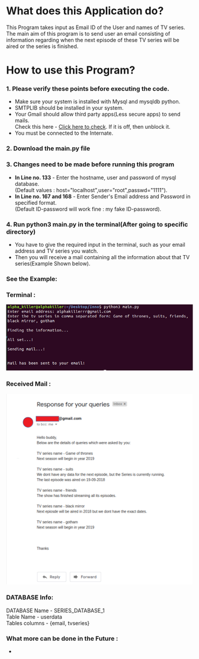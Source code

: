 

##
# What does this Application do?
This Program takes input as Email ID of the User and names of TV series.<br/>
The main aim of this program is to send user an email consisting of information regarding when the next episode of these TV series will be aired or the series is finished.<br/>

##

# How to use this Program?

### 1. Please verify these points before executing the code.
  * Make sure your system is installed with Mysql and mysqldb python.
  * SMTPLIB should be installed in your system.
  * Your Gmail should allow third party apps(Less secure apps) to send mails.<br/>
  Check this here - [Click here to check](https://www.google.com/settings/security/lesssecureapps). If it is off, then unblock it.
  * You must be connected to the Internate.
  
### 2. Download the main.py file <br/>

### 3. Changes need to be made before running this program
  * <b>In Line no. 133</b> - Enter the hostname, user and password of mysql database. <br/>
  (Default values : host="localhost",user="root",passwd="1111").<br/>
  * <b>In Line no. 167 and 168</b> - Enter Sender's Email address and Password in specified format. <br/>
  (Default ID-password will work fine : my fake ID-password).
  
### 4. Run python3 main.py in the terminal(After going to specific directory)
  * You have to give the required input in the terminal, such as your email address and TV series you watch.
  * Then you will receive a mail containing all the information about that TV series(Example Shown below).
  
### See the Example:</br>
### Terminal : </br>
  ![Terminal Screenshot](terminal_new.png)
  </br>
### Received Mail : </br>
  ![Mail Screenshot](email_SS.png)
  
### DATABASE Info:
DATABASE Name - SERIES_DATABASE_1</br>
Table Name - userdata </br>
Tables columns - {email, tvseries}</br>

### What more can be done in the Future : 
  * 

